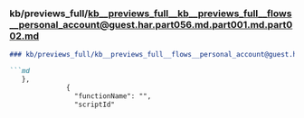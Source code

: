 ### kb/previews_full/kb__previews_full__kb__previews_full__flows__personal_account@guest.har.part056.md.part001.md.part002.md

```md
### kb/previews_full/kb__previews_full__flows__personal_account@guest.har.part056.md.part001.md (part 002)

```md
   },
              {
                "functionName": "",
                "scriptId"
```

```

```
